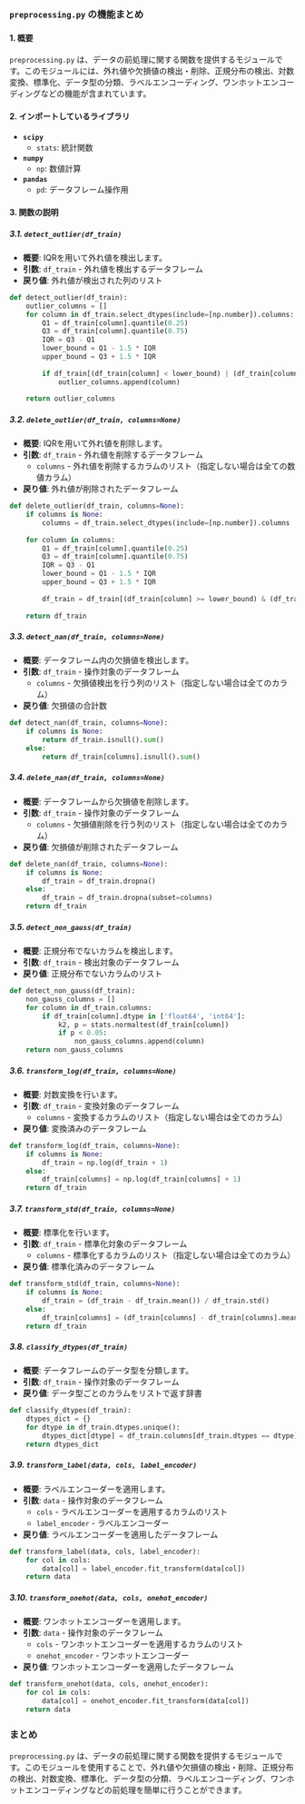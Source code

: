 ### `preprocessing.py` の機能まとめ

#### 1. 概要
`preprocessing.py` は、データの前処理に関する関数を提供するモジュールです。このモジュールには、外れ値や欠損値の検出・削除、正規分布の検出、対数変換、標準化、データ型の分類、ラベルエンコーディング、ワンホットエンコーディングなどの機能が含まれています。

#### 2. インポートしているライブラリ
- **`scipy`**
  - `stats`: 統計関数
- **`numpy`**
  - `np`: 数値計算
- **`pandas`**
  - `pd`: データフレーム操作用

#### 3. 関数の説明

##### 3.1. `detect_outlier(df_train)`
- **概要**: IQRを用いて外れ値を検出します。
- **引数**: `df_train` - 外れ値を検出するデータフレーム
- **戻り値**: 外れ値が検出された列のリスト

```python
def detect_outlier(df_train):
    outlier_columns = []
    for column in df_train.select_dtypes(include=[np.number]).columns:
        Q1 = df_train[column].quantile(0.25)
        Q3 = df_train[column].quantile(0.75)
        IQR = Q3 - Q1
        lower_bound = Q1 - 1.5 * IQR
        upper_bound = Q3 + 1.5 * IQR
        
        if df_train[(df_train[column] < lower_bound) | (df_train[column] > upper_bound)].any(axis=None):
            outlier_columns.append(column)
            
    return outlier_columns
```

##### 3.2. `delete_outlier(df_train, columns=None)`
- **概要**: IQRを用いて外れ値を削除します。
- **引数**: `df_train` - 外れ値を削除するデータフレーム
  - `columns` - 外れ値を削除するカラムのリスト（指定しない場合は全ての数値カラム）
- **戻り値**: 外れ値が削除されたデータフレーム

```python
def delete_outlier(df_train, columns=None):
    if columns is None:
        columns = df_train.select_dtypes(include=[np.number]).columns
    
    for column in columns:
        Q1 = df_train[column].quantile(0.25)
        Q3 = df_train[column].quantile(0.75)
        IQR = Q3 - Q1
        lower_bound = Q1 - 1.5 * IQR
        upper_bound = Q3 + 1.5 * IQR
        
        df_train = df_train[(df_train[column] >= lower_bound) & (df_train[column] <= upper_bound)]
        
    return df_train
```

##### 3.3. `detect_nan(df_train, columns=None)`
- **概要**: データフレーム内の欠損値を検出します。
- **引数**: `df_train` - 操作対象のデータフレーム
  - `columns` - 欠損値検出を行う列のリスト（指定しない場合は全てのカラム）
- **戻り値**: 欠損値の合計数

```python
def detect_nan(df_train, columns=None):
    if columns is None:
        return df_train.isnull().sum()
    else:
        return df_train[columns].isnull().sum()
```

##### 3.4. `delete_nan(df_train, columns=None)`
- **概要**: データフレームから欠損値を削除します。
- **引数**: `df_train` - 操作対象のデータフレーム
  - `columns` - 欠損値削除を行う列のリスト（指定しない場合は全てのカラム）
- **戻り値**: 欠損値が削除されたデータフレーム

```python
def delete_nan(df_train, columns=None):
    if columns is None:
        df_train = df_train.dropna()
    else:
        df_train = df_train.dropna(subset=columns)
    return df_train
```

##### 3.5. `detect_non_gauss(df_train)`
- **概要**: 正規分布でないカラムを検出します。
- **引数**: `df_train` - 検出対象のデータフレーム
- **戻り値**: 正規分布でないカラムのリスト

```python
def detect_non_gauss(df_train):
    non_gauss_columns = []
    for column in df_train.columns:
        if df_train[column].dtype in ['float64', 'int64']:
            k2, p = stats.normaltest(df_train[column])
            if p < 0.05:
                non_gauss_columns.append(column)
    return non_gauss_columns
```

##### 3.6. `transform_log(df_train, columns=None)`
- **概要**: 対数変換を行います。
- **引数**: `df_train` - 変換対象のデータフレーム
  - `columns` - 変換するカラムのリスト（指定しない場合は全てのカラム）
- **戻り値**: 変換済みのデータフレーム

```python
def transform_log(df_train, columns=None):
    if columns is None:
        df_train = np.log(df_train + 1)
    else:
        df_train[columns] = np.log(df_train[columns] + 1)
    return df_train
```

##### 3.7. `transform_std(df_train, columns=None)`
- **概要**: 標準化を行います。
- **引数**: `df_train` - 標準化対象のデータフレーム
  - `columns` - 標準化するカラムのリスト（指定しない場合は全てのカラム）
- **戻り値**: 標準化済みのデータフレーム

```python
def transform_std(df_train, columns=None):
    if columns is None:
        df_train = (df_train - df_train.mean()) / df_train.std()
    else:
        df_train[columns] = (df_train[columns] - df_train[columns].mean()) / df_train[columns].std()
    return df_train
```

##### 3.8. `classify_dtypes(df_train)`
- **概要**: データフレームのデータ型を分類します。
- **引数**: `df_train` - 操作対象のデータフレーム
- **戻り値**: データ型ごとのカラムをリストで返す辞書

```python
def classify_dtypes(df_train):
    dtypes_dict = {}
    for dtype in df_train.dtypes.unique():
        dtypes_dict[dtype] = df_train.columns[df_train.dtypes == dtype].tolist()
    return dtypes_dict
```

##### 3.9. `transform_label(data, cols, label_encoder)`
- **概要**: ラベルエンコーダーを適用します。
- **引数**: `data` - 操作対象のデータフレーム
  - `cols` - ラベルエンコーダーを適用するカラムのリスト
  - `label_encoder` - ラベルエンコーダー
- **戻り値**: ラベルエンコーダーを適用したデータフレーム

```python
def transform_label(data, cols, label_encoder):
    for col in cols:
        data[col] = label_encoder.fit_transform(data[col])
    return data
```

##### 3.10. `transform_onehot(data, cols, onehot_encoder)`
- **概要**: ワンホットエンコーダーを適用します。
- **引数**: `data` - 操作対象のデータフレーム
  - `cols` - ワンホットエンコーダーを適用するカラムのリスト
  - `onehot_encoder` - ワンホットエンコーダー
- **戻り値**: ワンホットエンコーダーを適用したデータフレーム

```python
def transform_onehot(data, cols, onehot_encoder):
    for col in cols:
        data[col] = onehot_encoder.fit_transform(data[col])
    return data
```

### まとめ
`preprocessing.py` は、データの前処理に関する関数を提供するモジュールです。このモジュールを使用することで、外れ値や欠損値の検出・削除、正規分布の検出、対数変換、標準化、データ型の分類、ラベルエンコーディング、ワンホットエンコーディングなどの前処理を簡単に行うことができます。